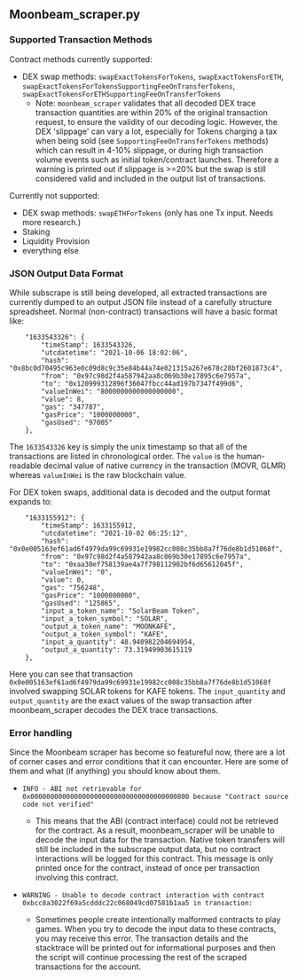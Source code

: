 ## Moonbeam_scraper.py


### Supported Transaction Methods

Contract methods currently supported:
* DEX swap methods: `swapExactTokensForTokens`, `swapExactTokensForETH`, `swapExactTokensForTokensSupportingFeeOnTransferTokens`, `swapExactTokensForETHSupportingFeeOnTransferTokens`
  * Note: `moonbeam_scraper` validates that all decoded DEX trace transaction quantities are within 20% of the original transaction request, to ensure the validity of our decoding logic. However, the DEX 'slippage' can vary a lot, especially for Tokens charging a tax when being sold (see `SupportingFeeOnTransferTokens` methods) which can result in 4-10% slippage, or during high transaction volume events such as initial token/contract launches. Therefore a warning is printed out if slippage is >=20% but the swap is still considered valid and included in the output list of transactions.

Currently not supported:
* DEX swap methods: `swapETHForTokens`   (only has one Tx input. Needs more research.)
* Staking
* Liquidity Provision
* everything else


### JSON Output Data Format
While subscrape is still being developed, all extracted transactions are currently dumped to an output JSON file instead of a carefully structure spreadsheet. Normal (non-contract) transactions will have a basic format like:
```
    "1633543326": {
        "timeStamp": 1633543326,
        "utcdatetime": "2021-10-06 18:02:06",
        "hash": "0x8bc0d70495c963e0c09d8c9c35e84b44a74e021315a267e678c28bf2601873c4",
        "from": "0x97c98d2f4a587942aa8c069b30e17895c6e7957a",
        "to": "0x120999312896f36047fbcc44ad197b7347f499d6",
        "valueInWei": "8000000000000000000",
        "value": 8,
        "gas": "347787",
        "gasPrice": "1000000000",
        "gasUsed": "97005"
    },
```
The `1633543326` key is simply the unix timestamp so that all of the transactions are listed in chronological order. The `value` is the human-readable decimal value of native currency in the transaction (MOVR, GLMR) whereas `valueInWei` is the raw blockchain value.

For DEX token swaps, additional data is decoded and the output format expands to:
```
    "1633155912": {
        "timeStamp": 1633155912,
        "utcdatetime": "2021-10-02 06:25:12",
        "hash": "0x0e005163ef61ad6f4979da99c69931e19982cc008c35bb8a7f76de8b1d51068f",
        "from": "0x97c98d2f4a587942aa8c069b30e17895c6e7957a",
        "to": "0xaa30ef758139ae4a7f798112902bf6d65612045f",
        "valueInWei": "0",
        "value": 0,
        "gas": "756248",
        "gasPrice": "1000000000",
        "gasUsed": "125865",
        "input_a_token_name": "SolarBeam Token",
        "input_a_token_symbol": "SOLAR",
        "output_a_token_name": "MOONKAFE",
        "output_a_token_symbol": "KAFE",
        "input_a_quantity": 48.940982204694954,
        "output_a_quantity": 73.31949903615119
    },
```
Here you can see that transaction `0x0e005163ef61ad6f4979da99c69931e19982cc008c35bb8a7f76de8b1d51068f` involved swapping SOLAR tokens for KAFE tokens. The `input_quantity` and `output_quantity` are the exact values of the swap transaction after moonbeam_scraper decodes the DEX trace transactions.

### Error handling
Since the Moonbeam scraper has become so featureful now, there are a lot of corner cases and error conditions that it can encounter. Here are some of them and what (if anything) you should know about them.


* `INFO - ABI not retrievable for 0x0000000000000000000000000000000000000800 because "Contract source code not verified"`
  * This means that the ABI (contract interface) could not be retrieved for the contract. As a result, moonbeam_scraper will be unable to decode the input data for the transaction. Native token transfers will still be included in the subscrape output data, but no contract interactions will be logged for this contract. This message is only printed once for the contract, instead of once per transaction involving this contract.

* `WARNING - Unable to decode contract interaction with contract 0xbcc8a3022f69a5cdddc22c068049cd07581b1aa5 in transaction:`
  * Sometimes people create intentionally malformed contracts to play games. When you try to decode the input data to these contracts, you may receive this error. The transaction details and the stacktrace will be printed out for informational purposes and then the script will continue processing the rest of the scraped transactions for the account.

